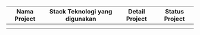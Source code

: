 | Nama Project  | Stack Teknologi yang digunakan | Detail Project | Status Project | 
| ------------- | ------------------------------ | -------------- | -------------- |                               
|               |                                |                |                |
|               |                                |                |                |
